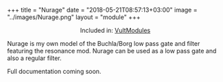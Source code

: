 +++
title = "Nurage"
date = "2018-05-21T08:57:13+03:00"
image = "../images/Nurage.png"
layout = "module"
+++

<center>Included in: <a href="/premium/" class="btn btn-primary" role="button">VultModules</a> </center>


Nurage is my own model of the Buchla/Borg low pass gate and filter featuring the resonance mod. Nurage can be used as a low pass gate and also a regular filter.

Full documentation coming soon.

